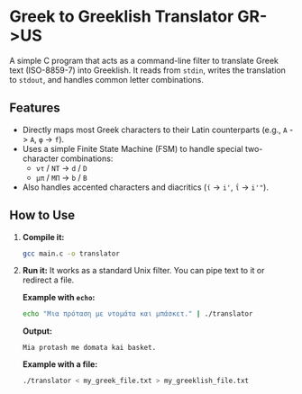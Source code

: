 # Greek to Greeklish Translator GR->US

A simple C program that acts as a command-line filter to translate Greek text (ISO-8859-7) into Greeklish. It reads from `stdin`, writes the translation to `stdout`, and handles common letter combinations.

## Features

* Directly maps most Greek characters to their Latin counterparts (e.g., `Α` -> `A`, `φ` -> `f`).
* Uses a simple Finite State Machine (FSM) to handle special two-character combinations:
    * `ντ` / `ΝΤ` -> `d` / `D`
    * `μπ` / `ΜΠ` -> `b` / `B`
* Also handles accented characters and diacritics (`ί` -> `i'`, `ΐ` -> `i'"`).

## How to Use

1.  **Compile it:**
    ```bash
    gcc main.c -o translator
    ```

2.  **Run it:**
    It works as a standard Unix filter. You can pipe text to it or redirect a file.

    **Example with `echo`:**
    ```bash
    echo "Μια πρόταση με ντομάτα και μπάσκετ." | ./translator
    ```
    **Output:**
    ```
    Mia protash me domata kai basket.
    ```

    **Example with a file:**
    ```bash
    ./translator < my_greek_file.txt > my_greeklish_file.txt
    ```
